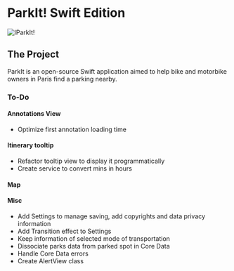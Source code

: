 #  ParkIt! Swift Edition

![IParkIt!](https://i.imgur.com/BYkvNQJ.png)

## The Project

ParkIt is an open-source Swift application aimed to help bike and motorbike owners in Paris find a parking nearby.

### To-Do

#### Annotations View

- Optimize first annotation loading time

#### Itinerary tooltip

- Refactor tooltip view to display it programmatically
- Create service to convert mins in hours

#### Map


#### Misc 

- Add Settings to manage saving, add copyrights and data privacy information
- Add Transition effect to Settings
- Keep information of selected mode of transportation 
- Dissociate parks data from parked spot in Core Data
- Handle Core Data errors
- Create AlertView class 
